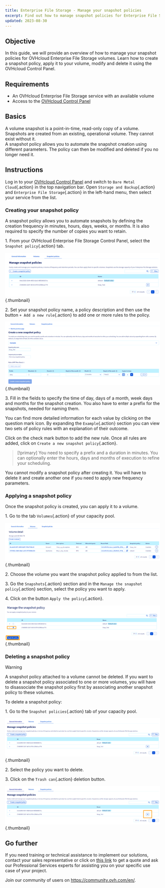```yaml
---
title: Enterprise File Storage - Manage your snapshot policies
excerpt: Find out how to manage snapshot policies for Enterprise File Storage
updated: 2023-08-30
---
```


## Objective
  
In this guide, we will provide an overview of how to manage your snapshot policies for OVHcloud Enterprise File Storage volumes.
Learn how to create a snapshot policy, apply it to your volume, modify and delete it using the OVHcloud Control Panel.
  
## Requirements

- An OVHcloud Enterprise File Storage service with an available volume
- Access to the [OVHcloud Control Panel](https://ca.ovh.com/auth/?action=gotomanager&from=https://www.ovh.com/asia/&ovhSubsidiary=asia)

## Basics

A volume snapshot is a point-in-time, read-only copy of a volume.<br>
Snapshots are created from an existing, operational volume. They cannot exist without it.<br>
A snapshot policy allows you to automate the snapshot creation using different parameters. The policy can then be modified and deleted if you no longer need it.

## Instructions

Log in to your [OVHcloud Control Panel](https://ca.ovh.com/auth/?action=gotomanager&from=https://www.ovh.com/asia/&ovhSubsidiary=asia) and switch to `Bare Metal Cloud`{.action} in the top navigation bar. Open `Storage and Backup`{.action} and `Enterprise File Storage`{.action} in the left-hand menu, then select your service from the list.

### Creating your snapshot policy

A snapshot policy allows you to automate snapshots by defining the creation frequency in minutes, hours, days, weeks, or months. 
It is also required to specify the number of copies you want to retain.

1\. From your OVHcloud Enterprise File Storage Control Panel, select the `Snapshot policy`{.action} tab.

![SnapshotPolicy](images/Snapshot_Policy_1.png){.thumbnail}

2\. Set your snapshot policy name, a policy description and then use the button `+ Add a new rule`{.action} to add one or more rules to the policy.

![SnapshotPolicy](images/Snapshot_Policy_2.png){.thumbnail}

3\. Fill in the fields to specify the time of day, days of a month, week days and months for the snapshot creation. You also have to enter a prefix for the snapshots, needed for naming them.

You can find more detailed information for each value by clicking on the question mark icon. By expanding the `Example`{.action} section you can view two sets of policy rules with an explanation of their outcome.

Click on the check mark button to add the new rule. Once all rules are added, click on `Create a new snapshot policy`{.action}.

> [!primary]
> You need to specify a prefix and a duration in minutes. You can optionally enter the hours, days and months of execution to refine your scheduling.
>

You cannot modify a snapshot policy after creating it. You will have to delete it and create another one if you need to apply new frequency parameters.  

### Applying a snapshot policy 

Once the snapshot policy is created, you can apply it to a volume.

1\. Go to the tab `Volumes`{.action} of your capacity pool.

![ApplySnapshotPolicy](images/Snapshot_Policy_3.png){.thumbnail}

2\. Choose the volume you want the snapshot policy applied to from the list.

3\.	Go the `Snapshots`{.action} section and in the `Manage the snapshot policy`{.action} section, select the policy you want to apply. 

4\.	Click on the button `Apply the policy`{.action}.

![ApplySnapshotPolicy](images/Snapshot_Policy_4.png){.thumbnail}

### Deleting a snapshot policy

> [!warning]
>
> A snapshot policy attached to a volume cannot be deleted. If you want to delete a snapshot policy associated to one or more volumes, you will have to disassociate the snapshot policy first by associating another snapshot policy to these volumes.
>

To delete a snapshot policy:

1\.	Go to the `Snapshot policies`{.action} tab of your capacity pool.

![DeleteSnapshotPolicy](images/Snapshot_Policy_5.png){.thumbnail}

2\.	Select the policy you want to delete.

3\.	Click on the `Trash can`{.action} deletion button.

![DeleteSnapshotPolicy](images/Snapshot_Policy_6.png){.thumbnail}

## Go further

If you need training or technical assistance to implement our solutions, contact your sales representative or click on [this link](https://www.ovhcloud.com/asia/professional-services/) to get a quote and ask our Professional Services experts for assisting you on your specific use case of your project.

Join our community of users on <https://community.ovh.com/en/>.
